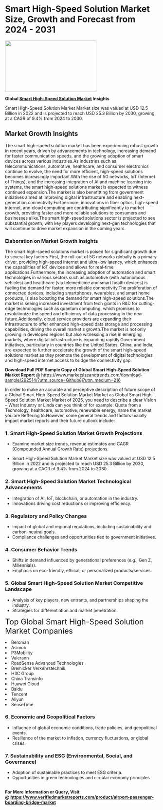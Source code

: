 <H1>Smart High-Speed Solution Market Size, Growth and Forecast from 2024 - 2031</H1><img class="aligncenter size-medium wp-image-584254" src="https://thirdeyenews.in/wp-content/uploads/2024/09/Global-Market-Research-300x168.jpeg" alt="" width="300" height="168" /><p><strong>Global&nbsp;<a href="https://www.marketsizeandtrends.com/download-sample/292514/?utm_source=Github8j?utm_medium=216">Smart High-Speed Solution Market</a> Insights</strong></p><p>Smart High-Speed Solution Market Market size was valued at USD 12.5 Billion in 2022 and is projected to reach USD 25.3 Billion by 2030, growing at a CAGR of 9.4% from 2024 to 2030.</p><p><h2>Market Growth Insights</h2> <p>The smart high-speed solution market has been experiencing robust growth in recent years, driven by advancements in technology, increasing demand for faster communication speeds, and the growing adoption of smart devices across various industries.As industries such as telecommunications, automotive, healthcare, and consumer electronics continue to evolve, the need for more efficient, high-speed solutions becomes increasingly important.With the rise of 5G networks, IoT (Internet of Things), and the increasing integration of AI and machine learning into systems, the smart high-speed solutions market is expected to witness continued expansion.The market is also benefitting from government initiatives aimed at improving digital infrastructure and enabling next-generation connectivity.Furthermore, innovations in fiber optics, high-speed internet, and cloud computing are contributing significantly to market growth, providing faster and more reliable solutions to consumers and businesses alike.The smart high-speed solutions sector is projected to see substantial growth, with key players developing next-gen technologies that will continue to drive market expansion in the coming years.</p> <h3>Elaboration on Market Growth Insights</h3> <p>The smart high-speed solutions market is poised for significant growth due to several key factors.First, the roll-out of 5G networks globally is a primary driver, providing high-speed internet and ultra-low latency, which enhances the capabilities of IoT devices and allows for real-time applications.Furthermore, the increasing adoption of automation and smart technologies in various sectors such as automotive (with autonomous vehicles) and healthcare (via telemedicine and smart health devices) is fueling the demand for faster, more reliable connectivity.The proliferation of connected devices, including smartphones, wearables, and smart home products, is also boosting the demand for smart high-speed solutions.The market is seeing increased investment from tech giants in R&D for cutting-edge technologies such as quantum computing, which promises to revolutionize the speed and efficiency of data processing in the near future.Additionally, cloud service providers are expanding their infrastructure to offer enhanced high-speed data storage and processing capabilities, driving the overall market's growth.The market is not only growing in developed regions but also witnessing a rise in emerging markets, where digital infrastructure is expanding rapidly.Government initiatives, particularly in countries like the United States, China, and India, are expected to further accelerate the growth of the smart high-speed solutions market as they promote the development of digital technologies and high-speed internet access to bridge the connectivity gap.<p><span class=""><strong>Download Full PDF Sample Copy of Global Smart High-Speed Solution Market Report</strong> @ <a href="https://www.marketsizeandtrends.com/download-sample/292514/?utm_source=Github8j?utm_medium=216" target="_blank">https://www.marketsizeandtrends.com/download-sample/292514/?utm_source=Github8j?utm_medium=216</a></span></p><p>In order to make an accurate and perceptive description of future scope of a Global&nbsp;Smart High-Speed Solution Market Market as Global&nbsp;Smart High-Speed Solution Market Market of 2025, you need to describe a clear Vision &ndash; What Industry or Linda can you think of for example: Quote from a Technology, healthcare, automotive, renewable energy, name the market you are Reffering to.However, some general trends and factors usually impact market reports and their future outlook include:</p><h3>1.&nbsp;<strong>Smart High-Speed Solution Market Growth Projections</strong></h3><ul><li>Examine market size trends, revenue estimates and CAGR (Compounded Annual Growth Rate) projections.</li><li><p>Smart High-Speed Solution Market Market size was valued at USD 12.5 Billion in 2022 and is projected to reach USD 25.3 Billion by 2030, growing at a CAGR of 9.4% from 2024 to 2030.</p></li></ul><h3>2.&nbsp;<strong>Smart High-Speed Solution Market Technological Advancements</strong></h3><ul><li>Integration of AI, IoT, blockchain, or automation in the industry.</li><li>Innovations driving cost reductions or improving efficiency.</li></ul><h3>3.&nbsp;<strong>Regulatory and Policy Changes</strong></h3><ul><li>Impact of global and regional regulations, including sustainability and carbon-neutral goals.</li><li>Compliance challenges and opportunities tied to government initiatives.</li></ul><h3>4.&nbsp;<strong>Consumer Behavior Trends</strong></h3><ul><li>Shifts in demand influenced by generational preferences (e.g., Gen Z, Millennials).</li><li>Emphasis on eco-friendly, ethical, or personalized products/services.</li></ul><h3>5.&nbsp;<strong>Global Smart High-Speed Solution Market Competitive Landscape</strong></h3><ul><li>Analysis of key players, new entrants, and partnerships shaping the industry.</li><li>Strategies for differentiation and market penetration.</li></ul><p data-pm-slice="1 1 []"><span style="color: inherit; font-family: inherit; font-size: 25px;">Top Global Smart High-Speed Solution Market Companies</span></p><div class="" data-test-id=""><p><li>Bercman</li><li> Asimob</li><li> P3Mobility</li><li> Valerann</li><li> RoadSense Advanced Technologies</li><li> Bremicker Verkehrstechnik</li><li> H3C Group</li><li> China Transinfo</li><li> Huawei Cloud</li><li> Baidu</li><li> Tencent</li><li> Aliyun</li><li> SenseTime</li></p></div><h3>6.&nbsp;<strong>Economic and Geopolitical Factors</strong></h3><ul><li>Influence of global economic conditions, trade policies, and geopolitical events.</li><li>Resilience of the market to inflation, currency fluctuations, or global crises.</li></ul><h3>7.&nbsp;<strong>Sustainability and ESG (Environmental, Social, and Governance)</strong></h3><ul><li>Adoption of sustainable practices to meet ESG criteria.</li><li>Opportunities in green technologies and circular economy principles.</li></ul><h2><strong style="font-size: 14px;">For More Information or Query, Visit @&nbsp;</strong><a style="background-color: #ffffff; font-size: 14px;" href="https://www.marketsizeandtrends.com/report/smart-high-speed-solution-market/" target="_blank">https://www.verifiedmarketreports.com/product/airport-passenger-boarding-bridge-market</a></h2>